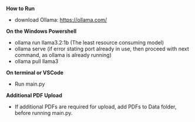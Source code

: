 **How to Run**
- download Ollama: https://ollama.com/

**On the Windows Powershell**
- ollama run llama3.2:1b (The least resource consuming model)
- ollama serve (if error stating port already in use, then proceed with next command, as ollama is already running)
- ollama pull llama3 

**On terminal or VSCode**
- Run main.py

**Additional PDF Upload**
- If additional PDFs are required for upload, add PDFs to Data folder, before running main.py.

